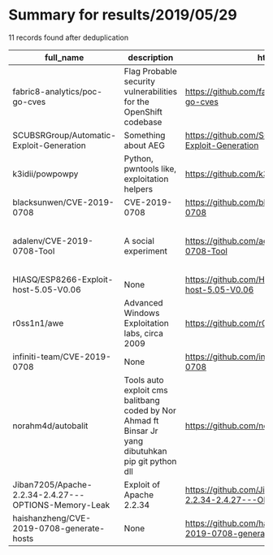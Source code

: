 
# Summary for results/2019/05/29
    
11 records found after deduplication

| full_name | description | html_url | matched_list | matched_count | pushed_at | size | stargazers_count | language | forks_count |
|------------------------------------------------------|-----------------------------------------------------------------------------------------------------|-------------------------------------------------------------------------|-----------------------------------------------------------|-----------------|---------------------------|--------|--------------------|------------------|---------------|
| fabric8-analytics/poc-go-cves | Flag Probable security vulnerabilities for the OpenShift codebase | https://github.com/fabric8-analytics/poc-go-cves | ['cve poc', 'vulnerability poc'] | 2 | 2019-05-29 12:50:21+00:00 | 7851 | 1 | Jupyter Notebook | 6 |
| SCUBSRGroup/Automatic-Exploit-Generation | Something about AEG | https://github.com/SCUBSRGroup/Automatic-Exploit-Generation | ['exploit'] | 1 | 2019-05-29 13:57:57+00:00 | 122994 | 176 | | 36 |
| k3idii/powpowpy | Python, pwntools like, exploitation helpers | https://github.com/k3idii/powpowpy | ['exploit'] | 1 | 2019-05-29 16:48:48+00:00 | 47 | 0 | Python | 0 |
| blacksunwen/CVE-2019-0708 | CVE-2019-0708 | https://github.com/blacksunwen/CVE-2019-0708 | ['cve-2'] | 1 | 2019-05-29 10:17:16+00:00 | 14 | 20 | Python | 11 |
| adalenv/CVE-2019-0708-Tool | A social experiment | https://github.com/adalenv/CVE-2019-0708-Tool | ['0day', 'cve poc', 'cve-2', 'exploit', 'rce', 'rce poc'] | 6 | 2019-05-29 17:12:33+00:00 | 5 | 87 | C++ | 12 |
| HIASQ/ESP8266-Exploit-host-5.05-V0.06 | None | https://github.com/HIASQ/ESP8266-Exploit-host-5.05-V0.06 | ['exploit'] | 1 | 2019-05-29 01:03:40+00:00 | 1055 | 6 | | 4 |
| r0ss1n1/awe | Advanced Windows Exploitation labs, circa 2009 | https://github.com/r0ss1n1/awe | ['exploit'] | 1 | 2019-05-29 17:41:41+00:00 | 8 | 0 | Python | 0 |
| infiniti-team/CVE-2019-0708 | None | https://github.com/infiniti-team/CVE-2019-0708 | ['cve-2'] | 1 | 2019-05-29 06:10:47+00:00 | 331 | 5 | | 0 |
| norahm4d/autobalit | Tools auto exploit cms balitbang coded by Nor Ahmad ft Binsar Jr yang dibutuhkan pip git python dll | https://github.com/norahm4d/autobalit | ['exploit'] | 1 | 2019-05-29 07:22:28+00:00 | 2 | 2 | Python | 1 |
| Jiban7205/Apache-2.2.34-2.4.27---OPTIONS-Memory-Leak | Exploit of Apache 2.2.34 | https://github.com/Jiban7205/Apache-2.2.34-2.4.27---OPTIONS-Memory-Leak | ['exploit'] | 1 | 2019-05-29 10:20:21+00:00 | 1 | 0 | | 0 |
| haishanzheng/CVE-2019-0708-generate-hosts | None | https://github.com/haishanzheng/CVE-2019-0708-generate-hosts | ['cve-2'] | 1 | 2019-05-29 14:33:51+00:00 | 2 | 1 | Python | 1 |
